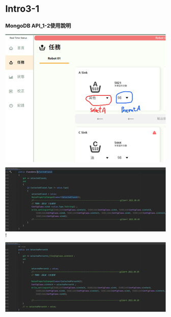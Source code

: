 # Intro3-1

### MongoDB API_1-2使用說明


![img_16.png](../images/img_16.png)

![img_13.png](../images/img_13.png)!

![img_14.png](../images/img_14.png)